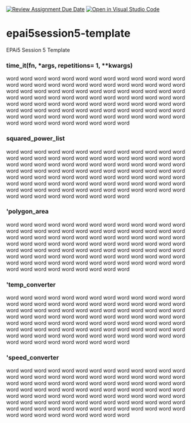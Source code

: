 [![Review Assignment Due Date](https://classroom.github.com/assets/deadline-readme-button-22041afd0340ce965d47ae6ef1cefeee28c7c493a6346c4f15d667ab976d596c.svg)](https://classroom.github.com/a/HfhAxLC5)
[![Open in Visual Studio Code](https://classroom.github.com/assets/open-in-vscode-2e0aaae1b6195c2367325f4f02e2d04e9abb55f0b24a779b69b11b9e10269abc.svg)](https://classroom.github.com/online_ide?assignment_repo_id=15423178&assignment_repo_type=AssignmentRepo)
# epai5session5-template
EPAi5 Session 5 Template

### time_it(fn, *args, repetitions= 1, **kwargs)
word word word word word word word word word word word word word word word word word word word word 
word word word word word word word word word word word word word word word word word word word word 
word word word word word word word word word word word word word word word word word word word word 
word word word word word word word word word word word word word word word word word word word word 
word word word word word word word word word word word word word word word word word word word word 


### squared_power_list
word word word word word word word word word word word word word word word word word word word word 
word word word word word word word word word word word word word word word word word word word word 
word word word word word word word word word word word word word word word word word word word word 
word word word word word word word word word word word word word word word word word word word word 
word word word word word word word word word word word word word word word word word word word word 

### 'polygon_area
word word word word word word word word word word word word word word word word word word word word 
word word word word word word word word word word word word word word word word word word word word 
word word word word word word word word word word word word word word word word word word word word 
word word word word word word word word word word word word word word word word word word word word 
word word word word word word word word word word word word word word word word word word word word 

### 'temp_converter
word word word word word word word word word word word word word word word word word word word word 
word word word word word word word word word word word word word word word word word word word word 
word word word word word word word word word word word word word word word word word word word word 
word word word word word word word word word word word word word word word word word word word word 
word word word word word word word word word word word word word word word word word word word word 

### 'speed_converter
word word word word word word word word word word word word word word word word word word word word 
word word word word word word word word word word word word word word word word word word word word 
word word word word word word word word word word word word word word word word word word word word 
word word word word word word word word word word word word word word word word word word word word 
word word word word word word word word word word word word word word word word word word word word 